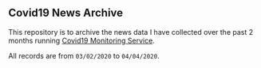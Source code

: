 ## Covid19 News Archive

This repository is to archive the news data I have collected over the past 2 months running [Covid19 Monitoring Service](https://github.com/the-robot/covid19-updates/).

All records are from `03/02/2020` to `04/04/2020`.
